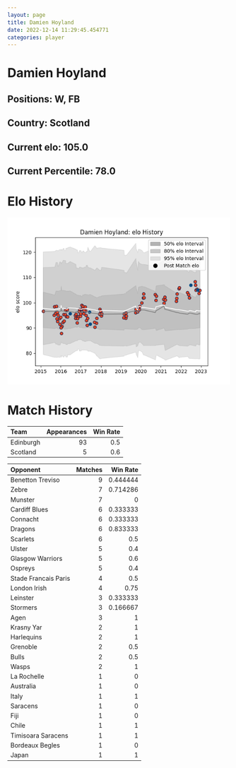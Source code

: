 ```yaml
---  
layout: page  
title: Damien Hoyland  
date: 2022-12-14 11:29:45.454771  
categories: player  
---
```

# Damien Hoyland

## Positions: W, FB

## Country: Scotland

## Current elo: 105.0

## Current Percentile: 78.0

# Elo History


![elo history](history_DamienHoyland.png)
# Match History


| Team      |   Appearances |   Win Rate |
|:----------|--------------:|-----------:|
| Edinburgh |            93 |        0.5 |
| Scotland  |             5 |        0.6 |

| Opponent             |   Matches |   Win Rate |
|:---------------------|----------:|-----------:|
| Benetton Treviso     |         9 |   0.444444 |
| Zebre                |         7 |   0.714286 |
| Munster              |         7 |   0        |
| Cardiff Blues        |         6 |   0.333333 |
| Connacht             |         6 |   0.333333 |
| Dragons              |         6 |   0.833333 |
| Scarlets             |         6 |   0.5      |
| Ulster               |         5 |   0.4      |
| Glasgow Warriors     |         5 |   0.6      |
| Ospreys              |         5 |   0.4      |
| Stade Francais Paris |         4 |   0.5      |
| London Irish         |         4 |   0.75     |
| Leinster             |         3 |   0.333333 |
| Stormers             |         3 |   0.166667 |
| Agen                 |         3 |   1        |
| Krasny Yar           |         2 |   1        |
| Harlequins           |         2 |   1        |
| Grenoble             |         2 |   0.5      |
| Bulls                |         2 |   0.5      |
| Wasps                |         2 |   1        |
| La Rochelle          |         1 |   0        |
| Australia            |         1 |   0        |
| Italy                |         1 |   1        |
| Saracens             |         1 |   0        |
| Fiji                 |         1 |   0        |
| Chile                |         1 |   1        |
| Timisoara Saracens   |         1 |   1        |
| Bordeaux Begles      |         1 |   0        |
| Japan                |         1 |   1        |